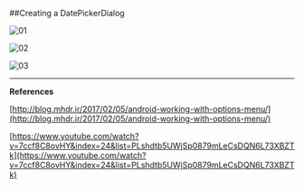 ##Creating a DatePickerDialog

![01](https://raw.githubusercontent.com/mhdr/AndroidSamples/master/020/images/Android%20Emulator%20-%20Nexus_5_API_25%3A5554_001.png  "01")

![02](https://raw.githubusercontent.com/mhdr/AndroidSamples/master/020/images/Android%20Emulator%20-%20Nexus_5_API_25%3A5554_002.png  "02")

![03](https://raw.githubusercontent.com/mhdr/AndroidSamples/master/020/images/Android%20Emulator%20-%20Nexus_5_API_25%3A5554_003.png  "03")

***

**References**

[http://blog.mhdr.ir/2017/02/05/android-working-with-options-menu/](http://blog.mhdr.ir/2017/02/05/android-working-with-options-menu/) 

[https://www.youtube.com/watch?v=7ccf8C8ovHY&index=24&list=PLshdtb5UWjSp0879mLeCsDQN6L73XBZTk](https://www.youtube.com/watch?v=7ccf8C8ovHY&index=24&list=PLshdtb5UWjSp0879mLeCsDQN6L73XBZTk) 